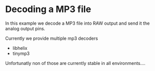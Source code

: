# Decoding a MP3 file

In this example we decode a MP3 file into RAW output and send it the analog output pins. 

Currently we provide multiple mp3 decoders
- libhelix 
- tinymp3

Unfortunatly non of those are currently stable in all environments....

